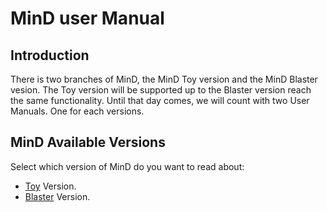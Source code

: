 # MinD user Manual #

## Introduction ##

There is two branches of MinD, the MinD Toy version and the MinD Blaster vesion. The Toy version will be supported up to the Blaster version reach the same functionality. Until that day comes, we will count with two User Manuals. One for each versions.


## MinD Available Versions ##

Select which version of MinD do you want to read about:
  * [Toy](Toy.md) Version.
  * [Blaster](Blaster.md) Version.